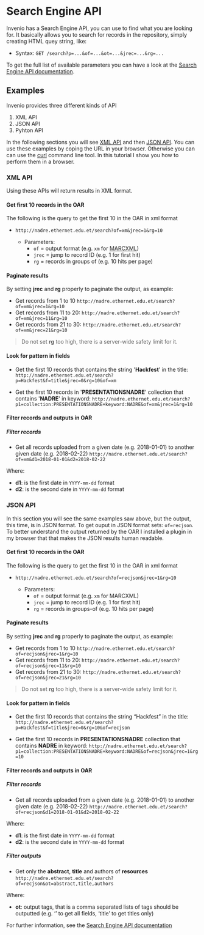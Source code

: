 # Search Engine API

Invenio has a Search Engine API, you can use to find what you are looking for. It basically allows you to search for records in the repository, simply creating HTML quey string, like:

* Syntax: `GET /search?p=...&of=...&ot=...&jrec=...&rg=...`

To get the full list of available parameters you can have a look at the [Search Engine API documentation](https://nadre.ethernet.edu.et/help/hacking/search-engine-api).

## Examples

Invenio provides three different kinds of API

1. XML API
2. JSON API
3. Pyhton API

In the following sections you will see [XML API](#xmlapi) and then [JSON API](#jsonapi). You can use these examples by coping the URL in your browser. Otherwise you can can use the [curl](http://www.mit.edu/afs.new/sipb/user/ssen/src/curl-7.11.1/docs/curl.html) command line tool. In this tutorial I show you how to perform them in a browser.

### <a name="xmlapi" />XML API

Using these APIs will return results in XML format.

#### Get first 10 records in the OAR

The following is the query to get the first 10 in the OAR in xml format
* `http://nadre.ethernet.edu.et/search?of=xm&jrec=1&rg=10`

  * Parameters:
    * `of` = output format (e.g. `xm` for [MARCXML](http://nadre.ethernet.edu.et/help/admin/howto-marc))
    * `jrec` = jump to record ID (e.g. 1 for first hit)
    * `rg` = records in groups of (e.g. 10 hits per page)

#### Paginate results

By setting **jrec** and **rg** properly to paginate the output, as example:

* Get records from 1 to 10
  `http://nadre.ethernet.edu.et/search?of=xm&jrec=1&rg=10`
* Get records from 11 to 20:
  `http://nadre.ethernet.edu.et/search?of=xm&jrec=11&rg=10`
* Get records from 21 to 30:
  `http://nadre.ethernet.edu.et/search?of=xm&jrec=21&rg=10`

> Do not set **rg** too high, there is a server-wide safety limit for it.

#### Look for pattern in fields

* Get the first 10 records that contains the string '**Hackfest**' in the title:
  `http://nadre.ethernet.edu.et/search?p=Hackfest&f=title&jrec=0&rg=10&of=xm`

* Get the first 10 records in '**PRESENTATIONSNADRE**' collection that contains '**NADRE**' in keyword:  `http://nadre.ethernet.edu.et/search?p1=collection:PRESENTATIONSNADRE+keyword:NADRE&of=xm&jrec=1&rg=10`

#### Filter records and outputs in OAR

##### Filter records
* Get all records uploaded from a given date (e.g. 2018-01-01) to another given date (e.g. 2018-02-22)
  `http://nadre.ethernet.edu.et/search?of=xm&d1=2018-01-01&d2=2018-02-22`

Where:
  * **d1**: is the first date in `YYYY-mm-dd` format
  * **d2**: is the second date in `YYYY-mm-dd` format

### <a name="jsonapi" />JSON API

In this section you will see the same examples saw above, but the output, this time, is in JSON format. To get ouput in JSON format sets: `of=recjson`.
To better understand the output returned by the OAR I installed a plugin in my browser that  that makes the JSON results human readable.

#### Get first 10 records in the OAR

The following is the query to get the first 10 in the OAR in xml format
* `http://nadre.ethernet.edu.et/search?of=recjson&jrec=1&rg=10`

  * Parameters:
    * `of` = output format (e.g. `xm` for MARCXML)
    * `jrec` = jump to record ID (e.g. 1 for first hit)
    * `rg` = records in groups-of (e.g. 10 hits per page)

#### Paginate results

By setting **jrec** and **rg** properly to paginate the output, as example:

* Get records from 1 to 10
  `http://nadre.ethernet.edu.et/search?of=recjson&jrec=1&rg=10`
* Get records from 11 to 20:
  `http://nadre.ethernet.edu.et/search?of=recjson&jrec=11&rg=10`
* Get records from 21 to 30:
  `http://nadre.ethernet.edu.et/search?of=recjson&jrec=21&rg=10`

> Do not set **rg** too high, there is a server-wide safety limit for it.

#### Look for pattern in fields

* Get the first 10 records that contains the string “Hackfest” in the title:
`http://nadre.ethernet.edu.et/search?p=Hackfest&f=title&jrec=0&rg=10&of=recjson`

* Get the first 10 records in **PRESENTATIONSNADRE** collection that contains **NADRE** in keyword:  `http://nadre.ethernet.edu.et/search?p1=collection:PRESENTATIONSNADRE+keyword:NADRE&of=recjson&jrec=1&rg=10`

#### Filter records and outputs in OAR

##### Filter records
* Get all records uploaded from a given date (e.g. 2018-01-01) to another given date (e.g. 2018-02-22)
  `http://nadre.ethernet.edu.et/search?of=recjson&d1=2018-01-01&d2=2018-02-22`

Where:
  * **d1**: is the first date in `YYYY-mm-dd` format
  * **d2**: is the second date in `YYYY-mm-dd` format

##### Filter outputs
* Get only the **abstract**, **title** and authors of **resources**
  `http://nadre.ethernet.edu.et/search?of=recjson&ot=abstract,title,authors`

Where:
  * **ot**: output tags, that is a comma separated lists of tags should be outputted (e.g. ‘’ to get all fields, ‘title’ to get titles only)

For further information, see the [Search Engine API documentation](https://nadre.ethernet.edu.et/help/hacking/search-engine-api)
